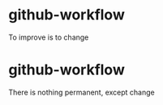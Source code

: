 # github-workflow
To improve is to change
# github-workflow 
There is nothing permanent, except change
